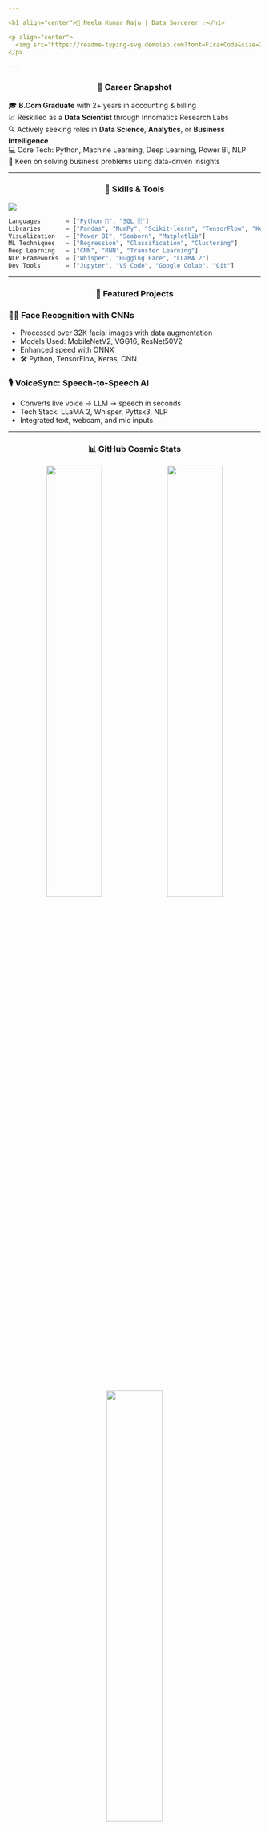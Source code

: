 ```yaml
---

<h1 align="center">🌠 Neela Kumar Raju | Data Sorcerer ✨</h1>

<p align="center">
  <img src="https://readme-typing-svg.demolab.com?font=Fira+Code&size=24&duration=2000&pause=500&color=00FFFF&center=true&vCenter=true&width=700&lines=Turning+Data+into+Decisions;Python+%7C+ML+%7C+Power+BI+%7C+NLP;Passionate+about+AI-powered+solutions+🚀" alt="Typing SVG" />
</p>

---
```


<h3 align="center">📌 Career Snapshot</h3>

🎓 **B.Com Graduate** with 2+ years in accounting & billing  
📈 Reskilled as a **Data Scientist** through Innomatics Research Labs  
🔍 Actively seeking roles in **Data Science**, **Analytics**, or **Business Intelligence**  
💻 Core Tech: Python, Machine Learning, Deep Learning, Power BI, NLP  
🧠 Keen on solving business problems using data-driven insights

---

<h3 align="center">🧠 Skills & Tools</h3>

<p align="left">
  <img src="https://skillicons.dev/icons?i=python,tensorflow,keras,numpy,pandas,scikit-learn,matplotlib,seaborn,powerbi,vscode,github,git,sql" />
</p>

```python
Languages       = ["Python 🐍", "SQL 🗄️"]
Libraries       = ["Pandas", "NumPy", "Scikit-learn", "TensorFlow", "Keras"]
Visualization   = ["Power BI", "Seaborn", "Matplotlib"]
ML Techniques   = ["Regression", "Classification", "Clustering"]
Deep Learning   = ["CNN", "RNN", "Transfer Learning"]
NLP Frameworks  = ["Whisper", "Hugging Face", "LLaMA 2"]
Dev Tools       = ["Jupyter", "VS Code", "Google Colab", "Git"]
```

---

<h3 align="center">🚀 Featured Projects</h3>

### 🧑‍🚀 Face Recognition with CNNs
- Processed over 32K facial images with data augmentation
- Models Used: MobileNetV2, VGG16, ResNet50V2
- Enhanced speed with ONNX
- 🛠 Python, TensorFlow, Keras, CNN

### 🎙️ VoiceSync: Speech-to-Speech AI
- Converts live voice → LLM → speech in seconds
- Tech Stack: LLaMA 2, Whisper, Pyttsx3, NLP
- Integrated text, webcam, and mic inputs

---

<h3 align="center">📊 GitHub Cosmic Stats</h3>

<p align="center">
  <img src="https://github-readme-stats.vercel.app/api?username=KumarRaju1313&show_icons=true&theme=ambient_gradient&hide_border=true" width="47%" />
  <img src="https://github-readme-streak-stats.herokuapp.com/?user=KumarRaju1313&theme=ambient_gradient&hide_border=true" width="47%" />
</p>
<p align="center">
  <img src="https://github-readme-stats.vercel.app/api/top-langs/?username=KumarRaju1313&layout=compact&theme=ambient_gradient&hide_border=true" width="47%" />
</p>

---

<h3 align="center">📝 Medium Articles</h3>

💡 I write tutorials, case studies, and insights on AI/ML and Python on [Medium](https://medium.com/@kr868867).

---

<h3 align="center">🌐 Let's Connect</h3>

<p align="center">
  <a href="https://www.linkedin.com/in/kumar-raju-neela" target="_blank">
    <img src="https://img.shields.io/badge/LinkedIn-0A66C2?style=for-the-badge&logo=linkedin&logoColor=white"/>
  </a>
  <a href="mailto:neelakumarraju@gmail.com">
    <img src="https://img.shields.io/badge/Email-EA4335?style=for-the-badge&logo=gmail&logoColor=white"/>
  </a>
  <a href="https://medium.com/@kr868867" target="_blank">
    <img src="https://img.shields.io/badge/Medium-000000?style=for-the-badge&logo=medium&logoColor=white"/>
  </a>
  <a href="https://github.com/KumarRaju1313" target="_blank">
    <img src="https://img.shields.io/badge/GitHub-181717?style=for-the-badge&logo=github&logoColor=white"/>
  </a>
</p>

<p align="center">
  <img src="https://komarev.com/ghpvc/?username=KumarRaju1313&color=brightgreen&style=flat-square&label=Profile+Views" />
</p>

---

<p align="center">
  <img src="https://capsule-render.vercel.app/api?type=wave&color=gradient&height=150&section=footer&text=Crafting+Data+Magic+Everyday!&fontColor=FFFFFF&fontSize=20" />
</p>

---
